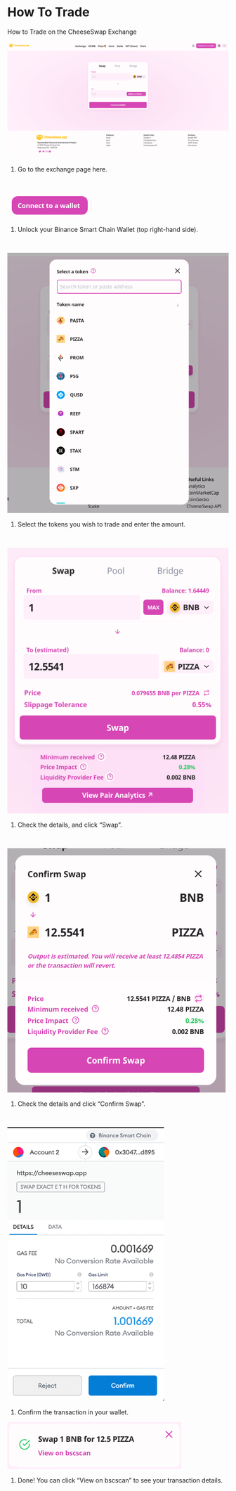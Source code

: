 # How To Trade

How to Trade on the CheeseSwap Exchange

​![Trade](.gitbook/assets/home%20%281%29.png)

1. Go to the exchange page here.

​

​![Connect Wallet](.gitbook/assets/connect-wallet.png)

1. Unlock your Binance Smart Chain Wallet \(top right-hand side\).

​

![Token List](.gitbook/assets/token-list.png)

1. Select the tokens you wish to trade and enter the amount.

​

​![Trade Swap](.gitbook/assets/pizza-bnb-swap.png)

1. Check the details, and click “Swap”.

​

​![Confirm Swap](.gitbook/assets/confirm-swap.png)

1. Check the details and click “Confirm Swap”.

​

​![Confirm TX](.gitbook/assets/confirm-tx.png)

1. Confirm the transaction in your wallet.

​![View BscScan](.gitbook/assets/swap-done.png)

1. Done! You can click “View on bscscan” to see your transaction details.

